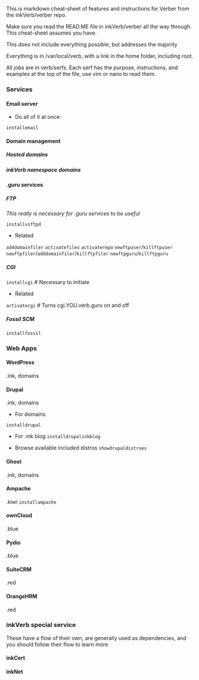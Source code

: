 This is markdown cheat-sheet of features and instructions for Verber from the inkVerb/verber repo.

Make sure you read the READ.ME file in inkVerb/verber all the way through. This cheat-sheet assumes you have.

This does not include everything possible, but addresses the majority

Everything is in /var/local/verb, with a link in the home folder, including root.

All jobs are in verb/serfs. Each serf has the purpose, instructions, and examples at the top of the file, use vim or nano to read them.

### Services

#### Email server

- Do all of it at once:

`installemail`

#### Domain management

##### Hosted domains

##### inkVerb namespace domains

#### .guru services

##### FTP
*This really is necessary for .guru services to be useful*

`installvsftpd`

- Related

`adddomainfiler` `activatefiles` `activaterepo` `newftpuser`/`killftpuser` `newftpfiler`/`adddomainfiler`/`killftpfiler` `newftpguru`/`killftpguru`

##### CGI

`installcgi` # Necessary to initiate

- Related

`activatecgi` # Turns cgi.YOU.verb.guru on and off

##### Fossil SCM

`installfossil`



### Web Apps

#### WordPress
.ink, domains

#### Drupal
.ink, domains

- For domains

`installdrupal`

- For .ink blog
`installdrupalinkblog`

- Browse available included distros
`showdrupaldistroes`

#### Ghost
.ink, domains

#### Ampache
.kiwi
`installampache`

#### ownCloud
.blue

#### Pydio
.blue

#### SuiteCRM
.red

#### OrangeHRM
.red

### inkVerb special service
These have a flow of their own, are generally used as dependencies, and you should follow their flow to learn more

#### inkCert

#### inkNet


